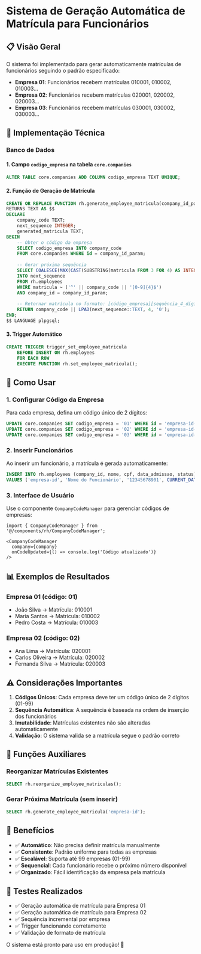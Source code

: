 # Sistema de Geração Automática de Matrícula para Funcionários

## 📋 Visão Geral

O sistema foi implementado para gerar automaticamente matrículas de funcionários seguindo o padrão especificado:

- **Empresa 01**: Funcionários recebem matrículas 010001, 010002, 010003...
- **Empresa 02**: Funcionários recebem matrículas 020001, 020002, 020003...
- **Empresa 03**: Funcionários recebem matrículas 030001, 030002, 030003...

## 🔧 Implementação Técnica

### Banco de Dados

#### 1. Campo `codigo_empresa` na tabela `core.companies`
```sql
ALTER TABLE core.companies ADD COLUMN codigo_empresa TEXT UNIQUE;
```

#### 2. Função de Geração de Matrícula
```sql
CREATE OR REPLACE FUNCTION rh.generate_employee_matricula(company_id_param UUID)
RETURNS TEXT AS $$
DECLARE
    company_code TEXT;
    next_sequence INTEGER;
    generated_matricula TEXT;
BEGIN
    -- Obter o código da empresa
    SELECT codigo_empresa INTO company_code
    FROM core.companies WHERE id = company_id_param;
    
    -- Gerar próxima sequência
    SELECT COALESCE(MAX(CAST(SUBSTRING(matricula FROM 3 FOR 4) AS INTEGER)), 0) + 1
    INTO next_sequence
    FROM rh.employees
    WHERE matricula ~ ('^' || company_code || '[0-9]{4}$')
    AND company_id = company_id_param;
    
    -- Retornar matrícula no formato: [código_empresa][sequência_4_dígitos]
    RETURN company_code || LPAD(next_sequence::TEXT, 4, '0');
END;
$$ LANGUAGE plpgsql;
```

#### 3. Trigger Automático
```sql
CREATE TRIGGER trigger_set_employee_matricula
    BEFORE INSERT ON rh.employees
    FOR EACH ROW
    EXECUTE FUNCTION rh.set_employee_matricula();
```

## 🚀 Como Usar

### 1. Configurar Código da Empresa

Para cada empresa, defina um código único de 2 dígitos:

```sql
UPDATE core.companies SET codigo_empresa = '01' WHERE id = 'empresa-id-1';
UPDATE core.companies SET codigo_empresa = '02' WHERE id = 'empresa-id-2';
UPDATE core.companies SET codigo_empresa = '03' WHERE id = 'empresa-id-3';
```

### 2. Inserir Funcionários

Ao inserir um funcionário, a matrícula é gerada automaticamente:

```sql
INSERT INTO rh.employees (company_id, nome, cpf, data_admissao, status) 
VALUES ('empresa-id', 'Nome do Funcionário', '12345678901', CURRENT_DATE, 'ativo');
```

### 3. Interface de Usuário

Use o componente `CompanyCodeManager` para gerenciar códigos de empresas:

```tsx
import { CompanyCodeManager } from '@/components/rh/CompanyCodeManager';

<CompanyCodeManager 
  company={company} 
  onCodeUpdated={() => console.log('Código atualizado')} 
/>
```

## 📊 Exemplos de Resultados

### Empresa 01 (código: 01)
- João Silva → Matrícula: 010001
- Maria Santos → Matrícula: 010002
- Pedro Costa → Matrícula: 010003

### Empresa 02 (código: 02)
- Ana Lima → Matrícula: 020001
- Carlos Oliveira → Matrícula: 020002
- Fernanda Silva → Matrícula: 020003

## ⚠️ Considerações Importantes

1. **Códigos Únicos**: Cada empresa deve ter um código único de 2 dígitos (01-99)
2. **Sequência Automática**: A sequência é baseada na ordem de inserção dos funcionários
3. **Imutabilidade**: Matrículas existentes não são alteradas automaticamente
4. **Validação**: O sistema valida se a matrícula segue o padrão correto

## 🔄 Funções Auxiliares

### Reorganizar Matrículas Existentes
```sql
SELECT rh.reorganize_employee_matriculas();
```

### Gerar Próxima Matrícula (sem inserir)
```sql
SELECT rh.generate_employee_matricula('empresa-id');
```

## 🎯 Benefícios

- ✅ **Automático**: Não precisa definir matrícula manualmente
- ✅ **Consistente**: Padrão uniforme para todas as empresas
- ✅ **Escalável**: Suporta até 99 empresas (01-99)
- ✅ **Sequencial**: Cada funcionário recebe o próximo número disponível
- ✅ **Organizado**: Fácil identificação da empresa pela matrícula

## 🧪 Testes Realizados

- ✅ Geração automática de matrícula para Empresa 01
- ✅ Geração automática de matrícula para Empresa 02
- ✅ Sequência incremental por empresa
- ✅ Trigger funcionando corretamente
- ✅ Validação de formato de matrícula

O sistema está pronto para uso em produção! 🚀
